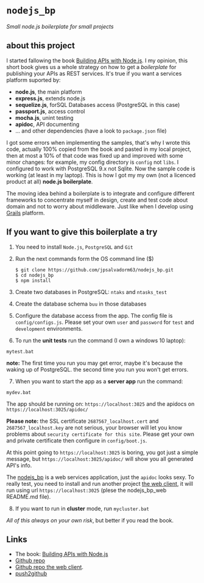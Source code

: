 # `nodejs_bp`
*Small node.js boilerplate for small projects*

## about this project

I started fallowing the book
[Building APIs with Node.js](http://www.apress.com/la/book/9781484224410#otherversion=9781484224427).
I my opinion, this short book gives us a whole strategy on how to get a
_boilerplate_ for publishing your APIs as REST services. It's true if you want a services
platform suported by:

- **node.js**, the main platform
- **express.js**, extends node.js
- **sequelize.js**, forSQL Databases access (PostgreSQL in this case)
- **passport.js**, access control
- **mocha.js**, unint testing
- **apidoc**, API documenting
- ... and other dependencies (have a look to `package.json` file)

I got some errors when implementing the samples, that's why I wrote this
code, actually 100% copied from the book and pasted in my local project, then
at most a 10% of that code was fixed up and improved with some minor changes:
for example, my config directory is `config` not `libs`. I configured to
work with PostgreSQL 9.x not Sqlite. Now the sample code is working (at
least in my laptop). This is how I got my my own (not a licenced product at all)
**node.js boilerplate**.

The moving idea behind a boilerplate is to integrate and configure different frameworks to concentrate
myself in design, create and test code about domain and not to worry about middleware.
Just like when I develop using [Grails](https://www.grails.org) platform.

## If you want to give this boilerplate a try

1. You need to install `Node.js`, `PostgreSQL` and `Git` 

2. Run the next commands form the OS command line ($)

    ```
    $ git clone https://github.com/jpsalvadorm63/nodejs_bp.git
    $ cd nodejs_bp
    $ npm install
    ```
    
3. Create two databases in PostgreSQL: `ntaks` and `ntasks_test`

4. Create the database schema `buu` in those databases

5. Configure the database access from the app. The config file is
`config/configs.js`. Please set your own `user` and `password` for
`test` and `development` environments.

6. To run the **unit tests** run the command (I own a windows 10 laptop):

```
mytest.bat
```

**note:** The first time you run you may get error, maybe it's because the
waking up of PostgreSQL. the second time you run you won't get errors. 

7. When you want to start the app as a **server app** run the command:

```
mydev.bat
```

The app should be running on: `https://localhost:3025` and the apidocs on
`https://localhost:3025/apidoc/`

**Please note:** the SSL certificate `2687567_localhost.cert` and 
`2687567_localhost.key` are not serious, your browser will let you know
problems about `security certificate for this site`. Please get your own
and private certificate then configure in `config/boot.js`.

At this point going to `https://localhost:3025` is boring, you got just a simple
message, but `https://localhost:3025/apidoc/` will show you all generated API's
info.

The [nodejs_bp](https://github.com/jpsalvadorm63/nodejs_bp) is a web services
application, just the `apidoc` looks sexy. To really test, you need to install
and run another project [the web client](https://github.com/jpsalvadorm63/nodejs_bp_web.git),
it will run using url `https://localhost:3025` (plese the nodejs_bp_web README.md
file).
 
8. If you want to run in **cluster** mode, run `mycluster.bat`

*All of this always on your own risk*, but better if you read the book.

## Links

* The book: [Building APIs with Node.js](http://www.apress.com/la/book/9781484224410#otherversion=9781484224427)
* [Github repo](https://github.com/jpsalvadorm63/nodejs_bp)
* [Github repo the web client](https://github.com/jpsalvadorm63/nodejs_bp_web.git).
* [push2github](https://scotch.io/tutorials/how-to-push-an-existing-project-to-github)
